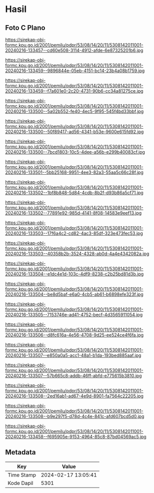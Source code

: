 # Hasil

## Foto C Plano

https://sirekap-obj-formc.kpu.go.id/2001/pemilu/pdpr/53/08/14/20/11/5308142011001-20240216-133457--cd60e508-3114-4912-afde-6e87325201b6.jpg

https://sirekap-obj-formc.kpu.go.id/2001/pemilu/pdpr/53/08/14/20/11/5308142011001-20240216-133459--9896844e-05eb-4151-bc14-23b4a08b1759.jpg

https://sirekap-obj-formc.kpu.go.id/2001/pemilu/pdpr/53/08/14/20/11/5308142011001-20240216-133459--f7a601e0-2c20-4731-90b6-cc34a81275ce.jpg

https://sirekap-obj-formc.kpu.go.id/2001/pemilu/pdpr/53/08/14/20/11/5308142011001-20240216-133500--5a02b552-fe40-4ec5-9f95-545f4bd33bbf.jpg

https://sirekap-obj-formc.kpu.go.id/2001/pemilu/pdpr/53/08/14/20/11/5308142011001-20240216-133500--50f89417-ad56-4341-b53e-9600e615fd92.jpg

https://sirekap-obj-formc.kpu.go.id/2001/pemilu/pdpr/53/08/14/20/11/5308142011001-20240216-133500--7bcd1803-10c5-4dee-a56b-e299b40083cf.jpg

https://sirekap-obj-formc.kpu.go.id/2001/pemilu/pdpr/53/08/14/20/11/5308142011001-20240216-133501--5bb25168-9951-4ee3-82a3-55aa5c66c28f.jpg

https://sirekap-obj-formc.kpu.go.id/2001/pemilu/pdpr/53/08/14/20/11/5308142011001-20240216-133502--1bf8b848-5d84-4cdb-8b2f-d93b86a5cf71.jpg

https://sirekap-obj-formc.kpu.go.id/2001/pemilu/pdpr/53/08/14/20/11/5308142011001-20240216-133502--77891e92-985d-4141-8f08-14583e9eef13.jpg

https://sirekap-obj-formc.kpu.go.id/2001/pemilu/pdpr/53/08/14/20/11/5308142011001-20240216-133503--17f6a4c2-cd82-4ac3-85df-323e473fec53.jpg

https://sirekap-obj-formc.kpu.go.id/2001/pemilu/pdpr/53/08/14/20/11/5308142011001-20240216-133503--40358b2b-3524-4328-ab0d-4a4e4342082a.jpg

https://sirekap-obj-formc.kpu.go.id/2001/pemilu/pdpr/53/08/14/20/11/5308142011001-20240216-133504--e1dc4e1d-103c-4df9-8238-c2b25bd81d3b.jpg

https://sirekap-obj-formc.kpu.go.id/2001/pemilu/pdpr/53/08/14/20/11/5308142011001-20240216-133504--be8d5baf-e6a0-4cb5-ab61-b6898efe323f.jpg

https://sirekap-obj-formc.kpu.go.id/2001/pemilu/pdpr/53/08/14/20/11/5308142011001-20240216-133505--7153746e-ad41-4752-becf-4d3565911054.jpg

https://sirekap-obj-formc.kpu.go.id/2001/pemilu/pdpr/53/08/14/20/11/5308142011001-20240216-133506--d8fc616a-4e56-4708-9d25-ee524ce4f6fa.jpg

https://sirekap-obj-formc.kpu.go.id/2001/pemilu/pdpr/53/08/14/20/11/5308142011001-20240216-133507--e850a0a5-acc1-48a1-b1da-193bed885aaf.jpg

https://sirekap-obj-formc.kpu.go.id/2001/pemilu/pdpr/53/08/14/20/11/5308142011001-20240216-133507--57b665c8-addb-46ff-abfd-e775615b3810.jpg

https://sirekap-obj-formc.kpu.go.id/2001/pemilu/pdpr/53/08/14/20/11/5308142011001-20240216-133508--2ed16ab1-ad67-4e9d-8901-fa7564c22205.jpg

https://sirekap-obj-formc.kpu.go.id/2001/pemilu/pdpr/53/08/14/20/11/5308142011001-20240216-133508--b9e297f5-d78d-4c4e-841c-afd607bcd5d0.jpg

https://sirekap-obj-formc.kpu.go.id/2001/pemilu/pdpr/53/08/14/20/11/5308142011001-20240216-133458--f695905e-9153-4964-85c8-87bd04569ac5.jpg


## Metadata

| Key        | Value               |
| ---------- | ------------------- |
| Time Stamp | 2024-02-17 13:05:41 |
| Kode Dapil | 5301                |



